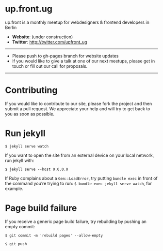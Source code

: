 # up.front.ug

up.front is a monthly meetup
for webdesigners & frontend developers in Berlin

* **Website**: (under construction)
* **Twitter**: http://twitter.com/upfront_ug

---

 - Please push to gh-pages branch for website updates
 - If you would like to give a talk at one of our next meetups, please get in touch or fill out our call for proposals.

---

# Contributing

If you would like to contribute to our site, please fork the project and then submit a pull request. We appreciate your help and will try to get back to you as soon as possible.

# Run jekyll

`$ jekyll serve watch`

If you want to open the site from an external device on your local network, run jekyll with:

`$ jekyll serve --host 0.0.0.0`

If Ruby complains about a `Gem::LoadError`, try putting `bundle exec` in front of the command you’re trying to run: `$ bundle exec jekyll serve watch`, for example.

# Page build failure

If you receive a generic page build failure, try rebuilding by pushing an empty commit:

`$ git commit -m 'rebuild pages' --allow-empty`

`$ git push`
